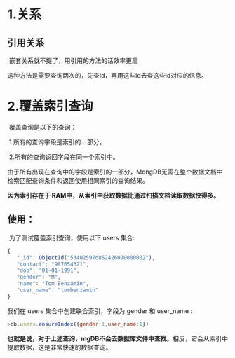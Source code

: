 # 1.关系

## 	引用关系

​		嵌套关系就不提了，用引用的方法的话效率更高

​		这种方法是需要查询两次的，先查Id，再用这些id去查这些id对应的信息。



# 2.覆盖索引查询

​	覆盖查询是以下的查询：

​	1.所有的查询字段是索引的一部分。

​	2.所有的查询返回字段在同一个索引中。

由于所有出现在查询中的字段是索引的一部分，MongDB无需在整个数据文档中检索匹配查询条件和返回使用相同索引的查询结果。

**因为索引存在于 RAM中，从索引中获取数据比通过扫描文档读取数据快得多。**

## 使用：

​	为了测试覆盖索引查询，使用以下 users 集合:

```javascript
{
   "_id": ObjectId("53402597d852426020000002"),
   "contact": "987654321",
   "dob": "01-01-1991",
   "gender": "M",
   "name": "Tom Benzamin",
   "user_name": "tombenzamin"
}
```

我们在 users 集合中创建联合索引，字段为 gender 和 user_name :

```javascript
>db.users.ensureIndex({gender:1,user_name:1})
```



**也就是说，对于上述查询，mgDB不会去数据库文件中查找**。相反，它会从索引中提取数据，这是非常快速的数据查询。